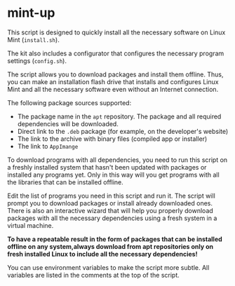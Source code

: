 # mint-up

This script is designed to quickly install all the necessary software on Linux Mint (`install.sh`). 

The kit also includes a configurator that configures the necessary program settings (`config.sh`). 

The script allows you to download packages and install them offline. Thus, you can make an installation flash drive that installs and configures Linux Mint and all the necessary software even without an Internet connection.

The following package sources supported:
- The package name in the `apt` repository. The package and all required dependencies will be downloaded.
- Direct link to the `.deb` package (for example, on the developer's website)
- The link to the archive with binary files (compiled app or installer)
- The link to `AppImange`


To download programs with all dependencies, you need to run this script on a freshly installed system that hasn't been updated with packages or installed any programs yet.
Only in this way will you get programs with all the libraries that can be installed offline.


Edit the list of programs you need in this script and run it. The script will prompt you to download  packages or install already downloaded ones. There is also an interactive wizard that will help you properly download packages with all the necessary dependencies using a fresh system in a virtual machine.

**To have a repeatable result in the form of packages that can be installed offline on any system,always download from apt repositories only on fresh installed Linux to include all the necessary dependencies!**

You can use environment variables to make the script more subtle. All variables are listed in the comments at the top of the script.
